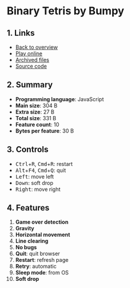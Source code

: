 # Binary Tetris by Bumpy

## 1. Links

- [Back to overview](../README.md)
- [Play online](https://nineteendo.github.io/tetris4karchive/binary-tetris/archive)
- [Archived files](archive)
- [Source code](https://codegolf.stackexchange.com/a/121622/120787)

## 2. Summary

- **Programming language**: JavaScript
- **Main size**: 304 B
- **Extra size**: 27 B
- **Total size**: 331 B
- **Feature count**: 10
- **Bytes per feature**: 30 B

## 3. Controls

- <kbd>Ctrl</kbd>+<kbd>R</kbd>, <kbd>Cmd</kbd>+<kbd>R</kbd>: restart
- <kbd>Alt</kbd>+<kbd>F4</kbd>, <kbd>Cmd</kbd>+<kbd>Q</kbd>: quit
- <kbd>Left</kbd>: move left
- <kbd>Down</kbd>: soft drop
- <kbd>Right</kbd>: move right

## 4. Features

1. **Game over detection**
2. **Gravity**
3. **Horizontal movement**
4. **Line clearing**
5. **No bugs**
6. **Quit**: quit browser
7. **Restart**: refresh page
8. **Retry**: automatic
9. **Sleep mode**: from OS
10. **Soft drop**